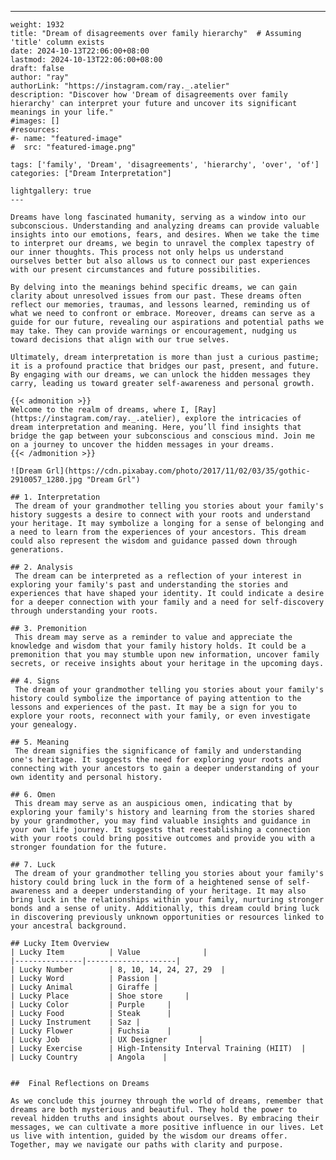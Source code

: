 ---
    weight: 1932
    title: "Dream of disagreements over family hierarchy"  # Assuming 'title' column exists
    date: 2024-10-13T22:06:00+08:00
    lastmod: 2024-10-13T22:06:00+08:00
    draft: false
    author: "ray"
    authorLink: "https://instagram.com/ray._.atelier"
    description: "Discover how 'Dream of disagreements over family hierarchy' can interpret your future and uncover its significant meanings in your life."
    #images: []
    #resources:
    #- name: "featured-image"
    #  src: "featured-image.png"
    
    tags: ['family', 'Dream', 'disagreements', 'hierarchy', 'over', 'of']
    categories: ["Dream Interpretation"]
    
    lightgallery: true
    ---
    
    Dreams have long fascinated humanity, serving as a window into our subconscious. Understanding and analyzing dreams can provide valuable insights into our emotions, fears, and desires. When we take the time to interpret our dreams, we begin to unravel the complex tapestry of our inner thoughts. This process not only helps us understand ourselves better but also allows us to connect our past experiences with our present circumstances and future possibilities.
    
    By delving into the meanings behind specific dreams, we can gain clarity about unresolved issues from our past. These dreams often reflect our memories, traumas, and lessons learned, reminding us of what we need to confront or embrace. Moreover, dreams can serve as a guide for our future, revealing our aspirations and potential paths we may take. They can provide warnings or encouragement, nudging us toward decisions that align with our true selves.
    
    Ultimately, dream interpretation is more than just a curious pastime; it is a profound practice that bridges our past, present, and future. By engaging with our dreams, we can unlock the hidden messages they carry, leading us toward greater self-awareness and personal growth.
    
    {{< admonition >}}
    Welcome to the realm of dreams, where I, [Ray](https://instagram.com/ray._.atelier), explore the intricacies of dream interpretation and meaning. Here, you’ll find insights that bridge the gap between your subconscious and conscious mind. Join me on a journey to uncover the hidden messages in your dreams.
    {{< /admonition >}}
    
    ![Dream Grl](https://cdn.pixabay.com/photo/2017/11/02/03/35/gothic-2910057_1280.jpg "Dream Grl")
    
    ## 1. Interpretation
     The dream of your grandmother telling you stories about your family's history suggests a desire to connect with your roots and understand your heritage. It may symbolize a longing for a sense of belonging and a need to learn from the experiences of your ancestors. This dream could also represent the wisdom and guidance passed down through generations.
    
    ## 2. Analysis
     The dream can be interpreted as a reflection of your interest in exploring your family's past and understanding the stories and experiences that have shaped your identity. It could indicate a desire for a deeper connection with your family and a need for self-discovery through understanding your roots.
    
    ## 3. Premonition
     This dream may serve as a reminder to value and appreciate the knowledge and wisdom that your family history holds. It could be a premonition that you may stumble upon new information, uncover family secrets, or receive insights about your heritage in the upcoming days.
    
    ## 4. Signs
     The dream of your grandmother telling you stories about your family's history could symbolize the importance of paying attention to the lessons and experiences of the past. It may be a sign for you to explore your roots, reconnect with your family, or even investigate your genealogy.
    
    ## 5. Meaning
     The dream signifies the significance of family and understanding one's heritage. It suggests the need for exploring your roots and connecting with your ancestors to gain a deeper understanding of your own identity and personal history.
    
    ## 6. Omen
     This dream may serve as an auspicious omen, indicating that by exploring your family's history and learning from the stories shared by your grandmother, you may find valuable insights and guidance in your own life journey. It suggests that reestablishing a connection with your roots could bring positive outcomes and provide you with a stronger foundation for the future.
    
    ## 7. Luck
     The dream of your grandmother telling you stories about your family's history could bring luck in the form of a heightened sense of self-awareness and a deeper understanding of your heritage. It may also bring luck in the relationships within your family, nurturing stronger bonds and a sense of unity. Additionally, this dream could bring luck in discovering previously unknown opportunities or resources linked to your ancestral background.
    
    ## Lucky Item Overview
    | Lucky Item          | Value              |
    |---------------|--------------------|
    | Lucky Number        | 8, 10, 14, 24, 27, 29  |
    | Lucky Word          | Passion |
    | Lucky Animal        | Giraffe |
    | Lucky Place         | Shoe store     |
    | Lucky Color         | Purple     |
    | Lucky Food          | Steak      |
    | Lucky Instrument    | Saz |
    | Lucky Flower        | Fuchsia    |
    | Lucky Job           | UX Designer       |
    | Lucky Exercise      | High-Intensity Interval Training (HIIT)  |
    | Lucky Country       | Angola    |
    
    
    ##  Final Reflections on Dreams
    
    As we conclude this journey through the world of dreams, remember that dreams are both mysterious and beautiful. They hold the power to reveal hidden truths and insights about ourselves. By embracing their messages, we can cultivate a more positive influence in our lives. Let us live with intention, guided by the wisdom our dreams offer. Together, may we navigate our paths with clarity and purpose.
    